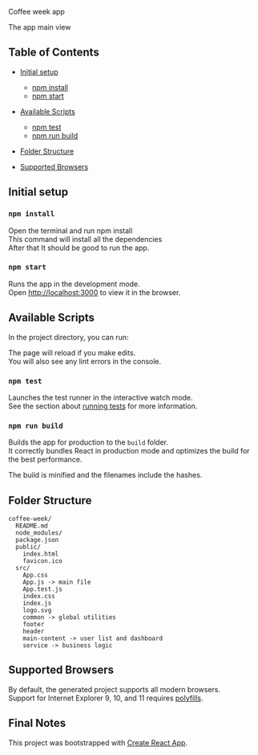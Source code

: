 Coffee week app

The app main view 



## Table of Contents
- [Initial setup](#inicial-setup)

  - [npm install](#npm-install)
  - [npm start](#npm-start)
  
- [Available Scripts](#available-scripts)

  - [npm test](#npm-test)
  - [npm run build](#npm-run-build)
- [Folder Structure](#folder-structure)
- [Supported Browsers](#supported-browsers)

## Initial setup

### `npm install`

Open the terminal and run npm install<br>
This command will install all the dependencies <br>
After that It should be good to run the app.<br>

### `npm start`

Runs the app in the development mode.<br>
Open [http://localhost:3000](http://localhost:3000) to view it in the browser.

## Available Scripts

In the project directory, you can run:


The page will reload if you make edits.<br>
You will also see any lint errors in the console.

### `npm test`


Launches the test runner in the interactive watch mode.<br>
See the section about [running tests](#running-tests) for more information.

### `npm run build`

Builds the app for production to the `build` folder.<br>
It correctly bundles React in production mode and optimizes the build for the best performance.

The build is minified and the filenames include the hashes.<br>

## Folder Structure

```
coffee-week/
  README.md
  node_modules/
  package.json
  public/
    index.html
    favicon.ico
  src/
    App.css
    App.js -> main file
    App.test.js
    index.css
    index.js
    logo.svg
    common -> global utilities
    footer
    header
    main-content -> user list and dashboard
    service -> business logic
```


## Supported Browsers

By default, the generated project supports all modern browsers.<br>
Support for Internet Explorer 9, 10, and 11 requires [polyfills](https://github.com/facebook/create-react-app/blob/master/packages/react-app-polyfill/README.md).


## Final Notes
This project was bootstrapped with [Create React App](https://github.com/facebook/create-react-app).

